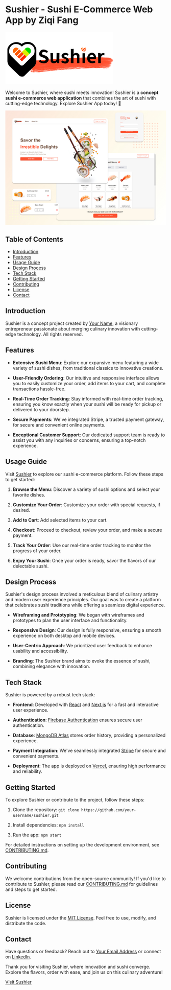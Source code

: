 # Sushier - Sushi E-Commerce Web App by Ziqi Fang

[![Sushier Logo](public/logo/Sushier-logo.png)](link-to-live-app)

Welcome to Sushier, where sushi meets innovation! Sushier is a **concept sushi e-commerce web application** that combines the art of sushi with cutting-edge technology. Explore Sushier App today! 🍣

![App Screenshot](public/snapshot/sushier-app-snapshot.png)

## Table of Contents

- [Introduction](#introduction)
- [Features](#features)
- [Usage Guide](#usage-guide)
- [Design Process](#design-process)
- [Tech Stack](#tech-stack)
- [Getting Started](#getting-started)
- [Contributing](#contributing)
- [License](#license)
- [Contact](#contact)

## Introduction

Sushier is a concept project created by [Your Name](link-to-your-LinkedIn-profile), a visionary entrepreneur passionate about merging culinary innovation with cutting-edge technology. All rights reserved.

## Features

- **Extensive Sushi Menu**: Explore our expansive menu featuring a wide variety of sushi dishes, from traditional classics to innovative creations.

- **User-Friendly Ordering**: Our intuitive and responsive interface allows you to easily customize your order, add items to your cart, and complete transactions hassle-free.

- **Real-Time Order Tracking**: Stay informed with real-time order tracking, ensuring you know exactly when your sushi will be ready for pickup or delivered to your doorstep.

- **Secure Payments**: We've integrated Stripe, a trusted payment gateway, for secure and convenient online payments.

- **Exceptional Customer Support**: Our dedicated support team is ready to assist you with any inquiries or concerns, ensuring a top-notch experience.

## Usage Guide

Visit [Sushier](link-to-live-app) to explore our sushi e-commerce platform. Follow these steps to get started:

1. **Browse the Menu**: Discover a variety of sushi options and select your favorite dishes.

2. **Customize Your Order**: Customize your order with special requests, if desired.

3. **Add to Cart**: Add selected items to your cart.

4. **Checkout**: Proceed to checkout, review your order, and make a secure payment.

5. **Track Your Order**: Use our real-time order tracking to monitor the progress of your order.

6. **Enjoy Your Sushi**: Once your order is ready, savor the flavors of our delectable sushi.

## Design Process

Sushier's design process involved a meticulous blend of culinary artistry and modern user experience principles. Our goal was to create a platform that celebrates sushi traditions while offering a seamless digital experience.

- **Wireframing and Prototyping**: We began with wireframes and prototypes to plan the user interface and functionality.

- **Responsive Design**: Our design is fully responsive, ensuring a smooth experience on both desktop and mobile devices.

- **User-Centric Approach**: We prioritized user feedback to enhance usability and accessibility.

- **Branding**: The Sushier brand aims to evoke the essence of sushi, combining elegance with innovation.

## Tech Stack

Sushier is powered by a robust tech stack:

- **Frontend**: Developed with [React](https://reactjs.org/) and [Next.js](https://nextjs.org/) for a fast and interactive user experience.

- **Authentication**: [Firebase Authentication](https://firebase.google.com/products/auth) ensures secure user authentication.

- **Database**: [MongoDB Atlas](https://www.mongodb.com/cloud/atlas) stores order history, providing a personalized experience.

- **Payment Integration**: We've seamlessly integrated [Stripe](https://stripe.com/) for secure and convenient payments.

- **Deployment**: The app is deployed on [Vercel](https://vercel.com/), ensuring high performance and reliability.

## Getting Started

To explore Sushier or contribute to the project, follow these steps:

1. Clone the repository: `git clone https://github.com/your-username/sushier.git`

2. Install dependencies: `npm install`

3. Run the app: `npm start`

For detailed instructions on setting up the development environment, see [CONTRIBUTING.md](link-to-contributing-documentation).

## Contributing

We welcome contributions from the open-source community! If you'd like to contribute to Sushier, please read our [CONTRIBUTING.md](link-to-contributing-documentation) for guidelines and steps to get started.

## License

Sushier is licensed under the [MIT License](link-to-license). Feel free to use, modify, and distribute the code.

## Contact

Have questions or feedback? Reach out to [Your Email Address](mailto:your-email@example.com) or connect on [LinkedIn](link-to-your-LinkedIn-profile).

Thank you for visiting Sushier, where innovation and sushi converge. Explore the flavors, order with ease, and join us on this culinary adventure!

[Visit Sushier](link-to-live-app)
